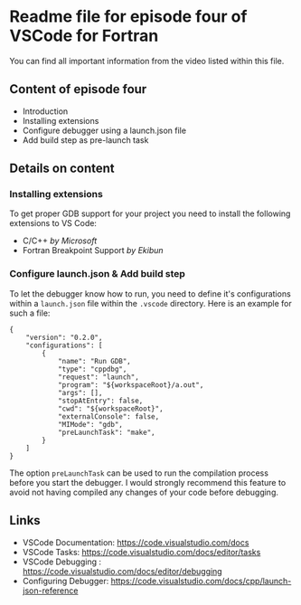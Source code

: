 # Readme file for episode four of VSCode for Fortran
You can find all important information from the video listed within this file.

## Content of episode four
* Introduction
* Installing extensions
* Configure debugger using a launch.json file
* Add build step as pre-launch task

## Details on content

### Installing extensions
To get proper GDB support for your project you need to install the following extensions to VS Code:
  * C/C++ *by Microsoft*
  * Fortran Breakpoint Support *by Ekibun*

### Configure launch.json & Add build step
To let the debugger know how to run, you need to define it's configurations within a ```launch.json``` file within the ```.vscode``` directory. Here is an example for such a file:
```
{
    "version": "0.2.0",
    "configurations": [
        {
            "name": "Run GDB",
            "type": "cppdbg",
            "request": "launch",
            "program": "${workspaceRoot}/a.out",
            "args": [],
            "stopAtEntry": false,
            "cwd": "${workspaceRoot}",
            "externalConsole": false,
            "MIMode": "gdb",
            "preLaunchTask": "make",
        }
    ]
}
```
The option ```preLaunchTask``` can be used to run the compilation process before you start the debugger. I would strongly recommend this feature to avoid not having compiled any changes of your code before debugging.

## Links
* VSCode Documentation: https://code.visualstudio.com/docs
* VSCode Tasks: https://code.visualstudio.com/docs/editor/tasks
* VSCode Debugging : https://code.visualstudio.com/docs/editor/debugging
* Configuring Debugger: https://code.visualstudio.com/docs/cpp/launch-json-reference





